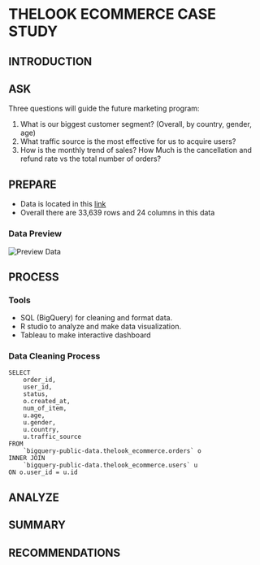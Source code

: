 # THELOOK ECOMMERCE CASE STUDY
## INTRODUCTION
## ASK
Three questions will guide the future marketing program:
1. What is our biggest customer segment? (Overall, by country, gender, age)
2. What traffic source is the most effective for us to acquire users?
3. How is the monthly trend of sales? How Much is the cancellation and refund rate vs the total number of orders?
## PREPARE
- Data is located in this [link](https://drive.google.com/drive/folders/10X9zeO-JUt40rIsY0y_tQwi6AYvqvMLG?usp=sharing)
- Overall there are 33,639 rows and 24 columns in this data
### Data Preview
![Preview Data](https://user-images.githubusercontent.com/103189217/163332934-8548a783-5379-41aa-8aef-e9136c47c8ca.PNG)
## PROCESS
### Tools
- SQL (BigQuery) for cleaning and format data.
- R studio to analyze and make data visualization.
- Tableau to make interactive dashboard
### Data Cleaning Process
```
SELECT
    order_id,
    user_id,
    status,
    o.created_at,
    num_of_item,
    u.age,
    u.gender,
    u.country,
    u.traffic_source
FROM
    `bigquery-public-data.thelook_ecommerce.orders` o 
INNER JOIN
    `bigquery-public-data.thelook_ecommerce.users` u
ON o.user_id = u.id
```
## ANALYZE
## SUMMARY
## RECOMMENDATIONS
